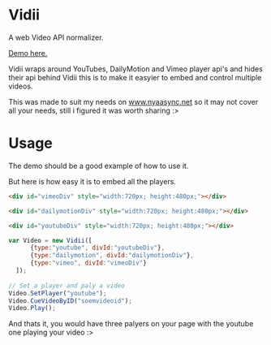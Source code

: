 Vidii
=====

A web Video API normalizer.

<a href="http://goomichan.github.io/Vidii/Index.html">Demo here.</a>

Vidii wraps around YouTubes, DailyMotion and Vimeo player api's and hides their api behind Vidii this is to make it easyier to embed and control multiple videos.

This was made to suit my needs on www.nyaasync.net so it may not cover all your needs, still i figured it was worth sharing :>

Usage
=====

The demo should be a good example of how to use it.

But here is how easy it is to embed all the players.

```HTML
<div id="vimeoDiv" style="width:720px; height:480px;"></div>

<div id="dailymotionDiv" style="width:720px; height:480px;"></div>

<div id="youtubeDiv" style="width:720px; height:480px;"></div>
```

```JavaScript
var Video = new Vidii([
      {type:"youtube", divId:"youtubeDiv"},
      {type:"dailymotion", divId:"dailymotionDiv"},
      {type:"vimeo", divId:"vimeoDiv"}
  ]);
  
// Set a player and paly a video
Video.SetPlayer("youtube");
Video.CueVideoByID("soemvideoid");
Video.Play();
```

And thats it, you would have three palyers on your page with the youtube one playing your video :>
